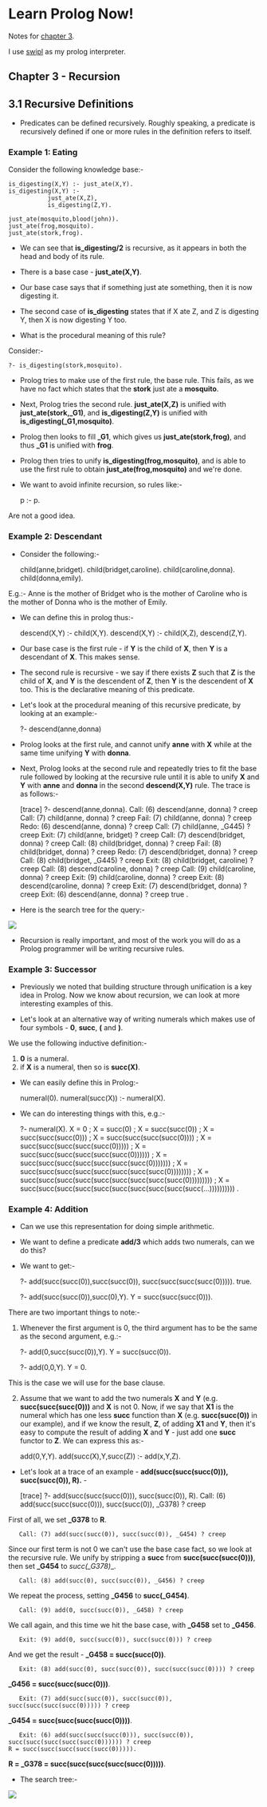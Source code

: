 <link href="http://kevinburke.bitbucket.org/markdowncss/markdown.css" rel="stylesheet"></link>

Learn Prolog Now!
=================

Notes for [chapter 3](http://www.learnprolognow.org/lpnpage.php?pagetype=html&pageid=lpn-htmlch3).

I use [swipl](http://www.swi-prolog.org/) as my prolog interpreter.

Chapter 3 - Recursion
---------------------

3.1 Recursive Definitions
-------------------------

* Predicates can be defined recursively. Roughly speaking, a predicate is recursively defined
  if one or more rules in the definition refers to itself.

### Example 1: Eating ###

Consider the following knowledge base:-

    is_digesting(X,Y) :- just_ate(X,Y).
    is_digesting(X,Y) :-
               just_ate(X,Z),
               is_digesting(Z,Y).

    just_ate(mosquito,blood(john)).
    just_ate(frog,mosquito).
    just_ate(stork,frog).

* We can see that __is\_digesting/2__ is recursive, as it appears in both the head and body of
  its rule.

* There is a base case - __just\_ate(X,Y)__.

* Our base case says that if something just ate something, then it is now digesting it.

* The second case of __is\_digesting__ states that if X ate Z, and Z is digesting Y,
  then X is now digesting Y too.

* What is the procedural meaning of this rule?

Consider:-

    ?- is_digesting(stork,mosquito).

* Prolog tries to make use of the first rule, the base rule. This fails, as we have no fact
  which states that the __stork__ just ate a __mosquito__.

* Next, Prolog tries the second rule. __just\_ate(X,Z)__ is unified with
  __just\_ate(stork,\_G1)__, and __is\_digesting(Z,Y)__ is unified with
  __is\_digesting(\_G1,mosquito)__.

* Prolog then looks to fill __\_G1__, which gives us __just\_ate(stork,frog)__, and thus
  __\_G1__ is unified with __frog__.

* Prolog then tries to unify __is\_digesting(frog,mosquito)__, and is able to use the first
  rule to obtain __just\_ate(frog,mosquito)__ and we're done.

* We want to avoid infinite recursion, so rules like:-

    p :- p.

Are not a good idea.

### Example 2: Descendant ###

* Consider the following:-

    child(anne,bridget).
    child(bridget,caroline).
    child(caroline,donna).
    child(donna,emily).

E.g.:- Anne is the mother of Bridget who is the mother of Caroline who is the mother of Donna
who is the mother of Emily.

* We can define this in prolog thus:-

    descend(X,Y) :- child(X,Y).
    descend(X,Y) :- child(X,Z),
        descend(Z,Y).

* Our base case is the first rule - if __Y__ is the child of __X__, then __Y__ is a descendant
  of __X__. This makes sense.

* The second rule is recursive - we say if there exists __Z__ such that __Z__ is the child of
  __X__, and __Y__ is the descendent of __Z__, then __Y__ is the descendent of __X__ too. This
  is the declarative meaning of this predicate.

* Let's look at the procedural meaning of this recursive predicate, by looking at an example:-

    ?- descend(anne,donna)

* Prolog looks at the first rule, and cannot unify __anne__ with __X__ while at the same time
  unifying __Y__ with __donna__.

* Next, Prolog looks at the second rule and repeatedly tries to fit the base rule followed by
  looking at the recursive rule until it is able to unify __X__ and __Y__ with __anne__ and
  __donna__ in the second __descend(X,Y)__ rule. The trace is as follows:-

    [trace]  ?- descend(anne,donna).
       Call: (6) descend(anne, donna) ? creep
       Call: (7) child(anne, donna) ? creep
       Fail: (7) child(anne, donna) ? creep
       Redo: (6) descend(anne, donna) ? creep
       Call: (7) child(anne, _G445) ? creep
       Exit: (7) child(anne, bridget) ? creep
       Call: (7) descend(bridget, donna) ? creep
       Call: (8) child(bridget, donna) ? creep
       Fail: (8) child(bridget, donna) ? creep
       Redo: (7) descend(bridget, donna) ? creep
       Call: (8) child(bridget, _G445) ? creep
       Exit: (8) child(bridget, caroline) ? creep
       Call: (8) descend(caroline, donna) ? creep
       Call: (9) child(caroline, donna) ? creep
       Exit: (9) child(caroline, donna) ? creep
       Exit: (8) descend(caroline, donna) ? creep
       Exit: (7) descend(bridget, donna) ? creep
       Exit: (6) descend(anne, donna) ? creep
    true .

* Here is the search tree for the query:-

<img src="http://www.learnprolognow.org/html/chap3-pspic1.ps.png" />

* Recursion is really important, and most of the work you will do as a Prolog programmer will
  be writing recursive rules.

### Example 3: Successor ###

* Previously we noted that building structure through unification is a key idea in Prolog. Now
  we know about recursion, we can look at more interesting examples of this.

* Let's look at an alternative way of writing numerals which makes use of four symbols - __0__,
  __succ__, __(__ and __)__.

We use the following inductive definition:-

1. __0__ is a numeral.
2. if __X__ is a numeral, then so is __succ(X)__.

* We can easily define this in Prolog:-

    numeral(0).
    numeral(succ(X)) :- numeral(X).

* We can do interesting things with this, e.g.:-

    ?- numeral(X).
    X = 0 ;
    X = succ(0) ;
    X = succ(succ(0)) ;
    X = succ(succ(succ(0))) ;
    X = succ(succ(succ(succ(0)))) ;
    X = succ(succ(succ(succ(succ(0))))) ;
    X = succ(succ(succ(succ(succ(succ(0)))))) ;
    X = succ(succ(succ(succ(succ(succ(succ(0))))))) ;
    X = succ(succ(succ(succ(succ(succ(succ(succ(0)))))))) ;
    X = succ(succ(succ(succ(succ(succ(succ(succ(succ(0))))))))) ;
    X = succ(succ(succ(succ(succ(succ(succ(succ(succ(succ(...)))))))))) .

### Example 4: Addition ###

* Can we use this representation for doing simple arithmetic.

* We want to define a predicate __add/3__ which adds two numerals, can we do this?

* We want to get:-

    ?- add(succ(succ(0)),succ(succ(0)),
        succ(succ(succ(succ(0))))).
    true.

    ?- add(succ(succ(0)),succ(0),Y).
    Y = succ(succ(succ(0))).

There are two important things to note:-

1. Whenever the first argument is 0, the third argument has to be the same as the second
   argument, e.g.:-

    ?- add(0,succ(succ(0)),Y).
    Y = succ(succ(0)).

    ?- add(0,0,Y).
    Y = 0.

This is the case we will use for the base clause.

2. Assume that we want to add the two numerals __X__ and __Y__ (e.g. __succ(succ(succ(0)))__
and __X__ is not 0. Now, if we say that __X1__ is the numeral which has one less __succ__
function than __X__ (e.g. __succ(succ(0))__ in our example), and if we know the result, __Z__,
of adding __X1__ and __Y__, then it's easy to compute the result of adding __X__ and __Y__ -
just add one __succ__ functor to __Z__. We can express this as:-

    add(0,Y,Y).
    add(succ(X),Y,succ(Z)) :-
        add(x,Y,Z).

* Let's look at a trace of an example - __add(succ(succ(succ(0))), succ(succ(0)), R).__ -

    [trace]  ?- add(succ(succ(succ(0))), succ(succ(0)), R).
       Call: (6) add(succ(succ(succ(0))), succ(succ(0)), _G378) ? creep

First of all, we set __\_G378__ to __R__.

       Call: (7) add(succ(succ(0)), succ(succ(0)), _G454) ? creep

Since our first term is not 0 we can't use the base case fact, so we look at the recursive
rule. We unify by stripping a __succ__ from __succ(succ(succ(0)))__, then set __\_G454__ to
__succ(\_G378_)__.

       Call: (8) add(succ(0), succ(succ(0)), _G456) ? creep

We repeat the process, setting __\_G456__ to __succ(\_G454)__.

       Call: (9) add(0, succ(succ(0)), _G458) ? creep

We call again, and this time we hit the base case, with __\_G458__ set to __\_G456__.

       Exit: (9) add(0, succ(succ(0)), succ(succ(0))) ? creep

And we get the result - __\_G458 = succ(succ(0))__.

       Exit: (8) add(succ(0), succ(succ(0)), succ(succ(succ(0)))) ? creep

__\_G456 = succ(succ(succ(0)))__.

       Exit: (7) add(succ(succ(0)), succ(succ(0)), succ(succ(succ(succ(0))))) ? creep

__\_G454 = succ(succ(succ(succ(0))))__.

       Exit: (6) add(succ(succ(succ(0))), succ(succ(0)), succ(succ(succ(succ(succ(0)))))) ? creep
    R = succ(succ(succ(succ(succ(0))))).

__R = \_G378 = succ(succ(succ(succ(succ(0)))))__.

* The search tree:-

<img src="http://www.learnprolognow.org/html/chap3-pspic2.ps.png" />
